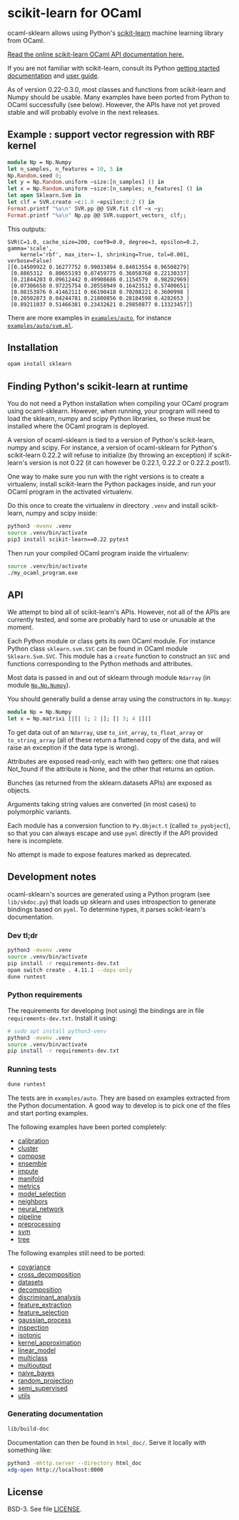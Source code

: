 # scikit-learn for OCaml

ocaml-sklearn allows using Python's
[scikit-learn](https://scikit-learn.org/) machine learning library
from OCaml.

[Read the online scikit-learn OCaml API documentation
here.](https://lehy.github.io/ocaml-sklearn/)

If you are not familiar with scikit-learn, consult its Python [getting
started documentation](https://scikit-learn.org/stable/getting_started.html)
and [user guide](https://scikit-learn.org/stable/user_guide.html).

As of version 0.22-0.3.0, most classes and functions from scikit-learn
and Numpy should be usable. Many examples have been ported from Python
to OCaml successfully (see below). However, the APIs have not yet
proved stable and will probably evolve in the next releases.

## Example : support vector regression with RBF kernel

~~~ocaml
module Np = Np.Numpy
let n_samples, n_features = 10, 5 in
Np.Random.seed 0;
let y = Np.Random.uniform ~size:[n_samples] () in
let x = Np.Random.uniform ~size:[n_samples; n_features] () in
let open Sklearn.Svm in
let clf = SVR.create ~c:1.0 ~epsilon:0.2 () in
Format.printf "%a\n" SVR.pp @@ SVR.fit clf ~x ~y;
Format.printf "%a\n" Np.pp @@ SVR.support_vectors_ clf;;
~~~

This outputs:
```
SVR(C=1.0, cache_size=200, coef0=0.0, degree=3, epsilon=0.2, gamma='scale',
    kernel='rbf', max_iter=-1, shrinking=True, tol=0.001, verbose=False)
[[0.14509922 0.16277752 0.99033894 0.84013554 0.96508279]
 [0.8865312  0.80655193 0.07459775 0.36058768 0.22130337]
 [0.21844203 0.09612442 0.49908686 0.1154579  0.98202969]
 [0.07306658 0.97225754 0.20558949 0.16423512 0.57400651]
 [0.08153976 0.41462111 0.66190418 0.70208221 0.3600998 ]
 [0.20502873 0.04244781 0.21800856 0.28184598 0.4282653 ]
 [0.89211037 0.51466381 0.23432621 0.29850877 0.13323457]]
```

There are more examples in
[`examples/auto`](https://github.com/lehy/ocaml-sklearn/blob/master/examples/auto/),
for instance
[`examples/auto/svm.ml`](https://github.com/lehy/ocaml-sklearn/blob/master/examples/auto/svm.ml).

## Installation

~~~sh
opam install sklearn
~~~

## Finding Python's scikit-learn at runtime

You do not need a Python installation when compiling your OCaml
program using ocaml-sklearn. However, when running, your program will
need to load the sklearn, numpy and scipy Python libraries, so these
must be installed where the OCaml program is deployed.

A version of ocaml-sklearn is tied to a version of Python's
scikit-learn, numpy and scipy. For instance, a version of ocaml-sklearn for Python's
scikit-learn 0.22.2 will refuse to initialize (by throwing an
exception) if scikit-learn's version is not 0.22 (it can however be
0.22.1, 0.22.2 or 0.22.2.post1).

One way to make sure you run with the right versions is to create a
virtualenv, install scikit-learn the Python packages inside, and run
your OCaml program in the activated virtualenv.

Do this once to create the virtualenv in directory `.venv` and install
scikit-learn, numpy and scipy inside:

```sh
python3 -mvenv .venv
source .venv/bin/activate
pip3 install scikit-learn==0.22 pytest
```

Then run your compiled OCaml program inside the virtualenv:

```sh
source .venv/bin/activate
./my_ocaml_program.exe
```

## API

We attempt to bind all of scikit-learn's APIs. However, not all of the
APIs are currently tested, and some are probably hard to use or
unusable at the moment.

Each Python module or class gets its own OCaml module. For instance
Python class `sklearn.svm.SVC` can be found in OCaml module
`Sklearn.Svm.SVC`. This module has a `create` function to construct an
`SVC` and functions corresponding to the Python methods and
attributes.

Most data is passed in and out of sklearn through module `Ndarray` (in
module [`Np.Np.Numpy`](np/Numpy.md)).

You should generally build a dense array using the constructors in `Np.Numpy`:

~~~ocaml
module Np = Np.Numpy
let x = Np.matrixi [|[| 1; 2 |]; [| 3; 4 |]|]
~~~

To get data out of an `Ndarray`, use `to_int_array`, `to_float_array`
or `to_string_array` (all of these return a flattened copy of the
data, and will raise an exception if the data type is wrong).

Attributes are exposed read-only, each with two getters: one that
raises Not_found if the attribute is None, and the other that returns
an option.

Bunches (as returned from the sklearn.datasets APIs) are exposed as
objects.

Arguments taking string values are converted (in most cases) to
polymorphic variants.

Each module has a conversion function to `Py.Object.t` (called
`to_pyobject`), so that you can always escape and use `pyml` directly
if the API provided here is incomplete.

No attempt is made to expose features marked as deprecated.

## Development notes

ocaml-sklearn's sources are generated using a Python program (see
`lib/skdoc.py`) that loads up sklearn and uses introspection to
generate bindings based on `pyml`. To determine types, it parses
scikit-learn's documentation.

### Dev tl;dr

~~~sh
python3 -mvenv .venv
source .venv/bin/activate
pip install -r requirements-dev.txt
opam switch create . 4.11.1 --deps-only
dune runtest
~~~

### Python requirements

The requirements for developing (not using) the bindings are in file
`requirements-dev.txt`. Install it using:

~~~sh
# sudo apt install python3-venv
python3 -mvenv .venv
source .venv/bin/activate
pip install -r requirements-dev.txt
~~~

### Running tests

~~~sh
dune runtest
~~~

The tests are in `examples/auto`. They are based on examples extracted
from the Python documentation. A good way to develop is to pick one of
the files and start porting examples.

The following examples have been ported completely:
- [calibration](https://github.com/lehy/ocaml-sklearn/blob/master/examples/auto/calibration.ml)
- [cluster](https://github.com/lehy/ocaml-sklearn/blob/master/examples/auto/cluster.ml)
- [compose](https://github.com/lehy/ocaml-sklearn/blob/master/examples/auto/compose.ml)
- [ensemble](https://github.com/lehy/ocaml-sklearn/blob/master/examples/auto/ensemble.ml)
- [impute](https://github.com/lehy/ocaml-sklearn/blob/master/examples/auto/impute.ml)
- [manifold](https://github.com/lehy/ocaml-sklearn/blob/master/examples/auto/manifold.ml)
- [metrics](https://github.com/lehy/ocaml-sklearn/blob/master/examples/auto/metrics.ml)
- [model_selection](https://github.com/lehy/ocaml-sklearn/blob/master/examples/auto/model_selection.ml)
- [neighbors](https://github.com/lehy/ocaml-sklearn/blob/master/examples/auto/neighbors.ml)
- [neural_network](https://github.com/lehy/ocaml-sklearn/blob/master/examples/auto/neural_network.ml)
- [pipeline](https://github.com/lehy/ocaml-sklearn/blob/master/examples/auto/pipeline.ml)
- [preprocessing](https://github.com/lehy/ocaml-sklearn/blob/master/examples/auto/preprocessing.ml)
- [svm](https://github.com/lehy/ocaml-sklearn/blob/master/examples/auto/svm.ml)
- [tree](https://github.com/lehy/ocaml-sklearn/blob/master/examples/auto/tree.ml)

The following examples still need to be ported:
- [covariance](https://github.com/lehy/ocaml-sklearn/blob/master/examples/auto/covariance.ml)
- [cross_decomposition](https://github.com/lehy/ocaml-sklearn/blob/master/examples/auto/cross_decomposition.ml)
- [datasets](https://github.com/lehy/ocaml-sklearn/blob/master/examples/auto/datasets.ml)
- [decomposition](https://github.com/lehy/ocaml-sklearn/blob/master/examples/auto/decomposition.ml)
- [discriminant_analysis](https://github.com/lehy/ocaml-sklearn/blob/master/examples/auto/discriminant_analysis.ml)
- [feature_extraction](https://github.com/lehy/ocaml-sklearn/blob/master/examples/auto/feature_extraction.ml)
- [feature_selection](https://github.com/lehy/ocaml-sklearn/blob/master/examples/auto/feature_selection.ml)
- [gaussian_process](https://github.com/lehy/ocaml-sklearn/blob/master/examples/auto/gaussian_process.ml)
- [inspection](https://github.com/lehy/ocaml-sklearn/blob/master/examples/auto/inspection.ml)
- [isotonic](https://github.com/lehy/ocaml-sklearn/blob/master/examples/auto/isotonic.ml)
- [kernel_approximation](https://github.com/lehy/ocaml-sklearn/blob/master/examples/auto/kernel_approximation.ml)
- [linear_model](https://github.com/lehy/ocaml-sklearn/blob/master/examples/auto/linear_model.ml)
- [multiclass](https://github.com/lehy/ocaml-sklearn/blob/master/examples/auto/multiclass.ml)
- [multioutput](https://github.com/lehy/ocaml-sklearn/blob/master/examples/auto/multioutput.ml)
- [naive_bayes](https://github.com/lehy/ocaml-sklearn/blob/master/examples/auto/naive_bayes.ml)
- [random_projection](https://github.com/lehy/ocaml-sklearn/blob/master/examples/auto/random_projection.ml)
- [semi_supervised](https://github.com/lehy/ocaml-sklearn/blob/master/examples/auto/semi_supervised.ml)
- [utils](https://github.com/lehy/ocaml-sklearn/blob/master/examples/auto/utils.ml)

### Generating documentation

~~~sh
lib/build-doc
~~~

Documentation can then be found in `html_doc/`. Serve
it locally with something like:

~~~sh
python3 -mhttp.server --directory html_doc
xdg-open http://localhost:8000
~~~

## License

BSD-3. See file [LICENSE](LICENSE).
